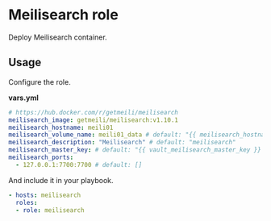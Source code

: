 # Meilisearch role

Deploy Meilisearch container.

## Usage

Configure the role.

**vars.yml**

```yml
# https://hub.docker.com/r/getmeili/meilisearch
meilisearch_image: getmeili/meilisearch:v1.10.1
meilisearch_hostname: meili01
meilisearch_volume_name: meili01_data # default: "{{ meilisearch_hostname }}"
meilisearch_description: "Meilisearch" # default: "meilisearch"
meilisearch_master_key: # default: "{{ vault_meilisearch_master_key }}
meilisearch_ports:
  - 127.0.0.1:7700:7700 # default: []
```

And include it in your playbook.

```yml
- hosts: meilisearch
  roles:
  - role: meilisearch
```
